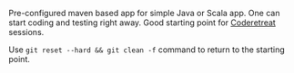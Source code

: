 Pre-configured maven based app for simple Java or Scala app. One can start coding and testing right away. Good starting point for [Coderetreat](http://coderetreat.org) sessions.

Use `git reset --hard && git clean -f` command to return to the starting point.
